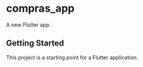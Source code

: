 # compras_app

A new Flutter app.

## Getting Started

This project is a starting point for a Flutter application.
